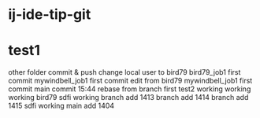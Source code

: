 # ij-ide-tip-git
# test1
other folder commit & push
change local user to bird79
bird79_job1 first commit
mywindbell_job1 first commit
edit from bird79
mywindbell_job1 first commit
main commit 15:44
rebase from branch
first
test2
working
working
working bird79
sdfi working
branch add 1413
branch add 1414
branch add 1415
sdfi working
main add 1404
